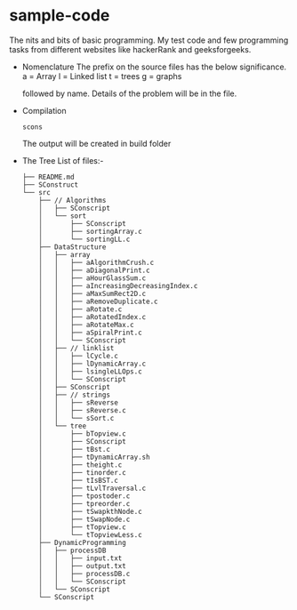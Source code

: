 # sample-code
The nits and bits of basic programming. 
My test code and few programming tasks from different websites like hackerRank and geeksforgeeks.
- Nomenclature 
  The prefix on the source files has the below significance.
  a = Array
  l = Linked list
  t = trees
  g = graphs

  followed by name.
  Details of the problem will be in the file.

- Compilation
    ```
    scons
    ```
    The output will be created in build folder

- The Tree List of files:-
    ```
    ├── README.md
    ├── SConstruct
    └── src
        ├── // Algorithms
        │   ├── SConscript
        │   └── sort
        │       ├── SConscript
        │       ├── sortingArray.c
        │       └── sortingLL.c
        ├── DataStructure
        │   ├── array
        │   │   ├── aAlgorithmCrush.c
        │   │   ├── aDiagonalPrint.c
        │   │   ├── aHourGlassSum.c
        │   │   ├── aIncreasingDecreasingIndex.c
        │   │   ├── aMaxSumRect2D.c
        │   │   ├── aRemoveDuplicate.c
        │   │   ├── aRotate.c
        │   │   ├── aRotatedIndex.c
        │   │   ├── aRotateMax.c
        │   │   ├── aSpiralPrint.c
        │   │   └── SConscript
        │   ├── // linklist
        │   │   ├── lCycle.c
        │   │   ├── lDynamicArray.c
        │   │   ├── lsingleLLOps.c
        │   │   └── SConscript
        │   ├── SConscript
        │   ├── // strings
        │   │   ├── sReverse
        │   │   ├── sReverse.c
        │   │   └── sSort.c
        │   └── tree
        │       ├── bTopview.c
        │       ├── SConscript
        │       ├── tBst.c
        │       ├── tDynamicArray.sh
        │       ├── theight.c
        │       ├── tinorder.c
        │       ├── tIsBST.c
        │       ├── tLvlTraversal.c
        │       ├── tpostoder.c
        │       ├── tpreorder.c
        │       ├── tSwapkthNode.c
        │       ├── tSwapNode.c
        │       ├── tTopview.c
        │       └── tTopviewLess.c
        ├── DynamicProgramming
        │   ├── processDB
        │   │   ├── input.txt
        │   │   ├── output.txt
        │   │   ├── processDB.c
        │   │   └── SConscript
        │   └── SConscript
        └── SConscript
    ```
